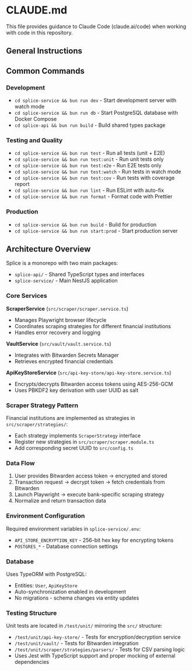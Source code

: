 # CLAUDE.md

This file provides guidance to Claude Code (claude.ai/code) when working with code in this repository.

## General Instructions

## Common Commands

### Development
- `cd splice-service && bun run dev` - Start development server with watch mode
- `cd splice-service && bun run db` - Start PostgreSQL database with Docker Compose
- `cd splice-api && bun run build` - Build shared types package

### Testing and Quality
- `cd splice-service && bun run test` - Run all tests (unit + E2E)
- `cd splice-service && bun run test:unit` - Run unit tests only
- `cd splice-service && bun run test:e2e` - Run E2E tests only
- `cd splice-service && bun run test:watch` - Run tests in watch mode
- `cd splice-service && bun run test:cov` - Run tests with coverage report
- `cd splice-service && bun run lint` - Run ESLint with auto-fix
- `cd splice-service && bun run format` - Format code with Prettier

### Production
- `cd splice-service && bun run build` - Build for production
- `cd splice-service && bun run start:prod` - Start production server

## Architecture Overview

Splice is a monorepo with two main packages:
- `splice-api/` - Shared TypeScript types and interfaces
- `splice-service/` - Main NestJS application

### Core Services

**ScraperService** (`src/scraper/scraper.service.ts`)
- Manages Playwright browser lifecycle
- Coordinates scraping strategies for different financial institutions
- Handles error recovery and logging

**VaultService** (`src/vault/vault.service.ts`)
- Integrates with Bitwarden Secrets Manager
- Retrieves encrypted financial credentials

**ApiKeyStoreService** (`src/api-key-store/api-key-store.service.ts`)
- Encrypts/decrypts Bitwarden access tokens using AES-256-GCM
- Uses PBKDF2 key derivation with user UUID as salt

### Scraper Strategy Pattern

Financial institutions are implemented as strategies in `src/scraper/strategies/`:
- Each strategy implements `ScraperStrategy` interface
- Register new strategies in `src/scraper/scraper.module.ts`
- Add corresponding secret UUID to `src/config.ts`

### Data Flow
1. User provides Bitwarden access token → encrypted and stored
2. Transaction request → decrypt token → fetch credentials from Bitwarden
3. Launch Playwright → execute bank-specific scraping strategy
4. Normalize and return transaction data

### Environment Configuration

Required environment variables in `splice-service/.env`:
- `API_STORE_ENCRYPTION_KEY` - 256-bit hex key for encrypting tokens
- `POSTGRES_*` - Database connection settings

### Database

Uses TypeORM with PostgreSQL:
- Entities: `User`, `ApiKeyStore`
- Auto-synchronization enabled in development
- No migrations - schema changes via entity updates

### Testing Structure

Unit tests are located in `/test/unit/` mirroring the `src/` structure:
- `/test/unit/api-key-store/` - Tests for encryption/decryption service
- `/test/unit/vault/` - Tests for Bitwarden integration
- `/test/unit/scraper/strategies/parsers/` - Tests for CSV parsing logic
- Uses Jest with TypeScript support and proper mocking of external dependencies
